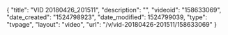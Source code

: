 {
    "title": "VID 20180426_201511",
    "description": "",
    "videoid": "158633069",
    "date_created": "1524798923",
    "date_modified": 1524799039,
    "type": "tvpage",
    "layout": "video",
    "url": "\/v\/vid-20180426-201511\/158633069"
}